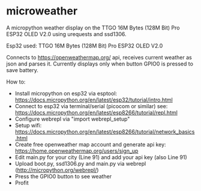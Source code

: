 # microweather
A micropython weather display on the TTGO 16M Bytes (128M Bit) Pro ESP32 OLED V2.0 using urequests and ssd1306.

Esp32 used: TTGO 16M Bytes (128M Bit) Pro ESP32 OLED V2.0

Connects to https://openweathermap.org/ api, receives current weather as json and parses it.
Currently displays only when button GPIO0 is pressed to save battery.

How to:
- Install micropython on esp32 via esptool: https://docs.micropython.org/en/latest/esp32/tutorial/intro.html
- Connect to esp32 via terminal/serial (picocom or similar) see: https://docs.micropython.org/en/latest/esp8266/tutorial/repl.html
- Configure webrepl via "import webrepl_setup"
- Setup wifi: https://docs.micropython.org/en/latest/esp8266/tutorial/network_basics.html
- Create free openweather map account and generate api key: https://home.openweathermap.org/users/sign_up
- Edit main.py for your city (Line 91) and add your api key (also Line 91)
- Upload boot.py, ssd1306.py and main.py via webrepl (http://micropython.org/webrepl/)
- Press the GPIO0 button to see weather
- Profit
